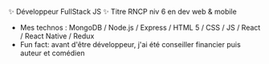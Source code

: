  ✨ Développeur FullStack JS ✨
Titre RNCP niv 6 en dev web & mobile

- Mes technos : MongoDB / Node.js / Express / HTML 5 / CSS / JS / React / React Native / Redux
- Fun fact: avant d'être développeur, j'ai été conseiller financier puis auteur et comédien
